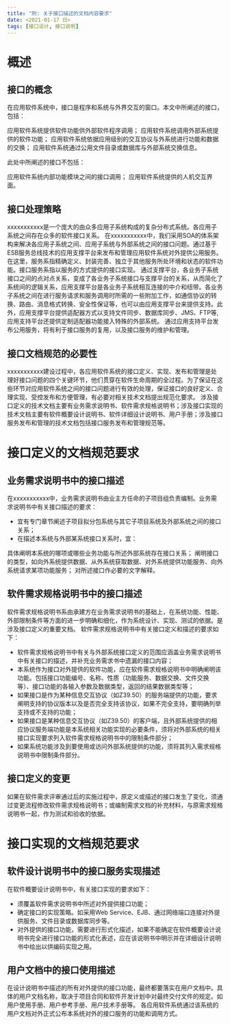 ```yaml
---
title: "附: 关于接口描述的文档内容要求"
date: <2021-01-17 日>
tags: [接口设计, 接口说明]
---
```


# 概述

## 接口的概念

在应用软件系统中，接口是程序和系统与外界交互的窗口。本文中所阐述的接口，包括：

应用软件系统提供软件功能供外部软件程序调用；
应用软件系统调用外部系统提供的软件功能；
应用软件系统依据应用级别的交互协议与外系统进行功能和数据的交换；
应用软件系统通过公用文件目录或数据库与外部系统交换信息。

此处中所阐述的接口不包括：

应用软件系统内部功能模块之间的接口调用；
应用软件系统提供的人机交互界面。

## 接口处理策略

xxxxxxxxxxx是一个庞大的由众多应用子系统构成的复杂分布式系统。各应用子系统之间存在众多的软件接口关系。
在xxxxxxxxxxx中，我们采用SOA的体系架构来解决各应用子系统之间、应用子系统与外部系统之间的接口问题。通过基于ESB服务总线技术的应用支撑平台来发布和管理应用软件系统对外提供公用服务。在这里，服务系指精确定义、封装完善、独立于其他服务所处环境和状态的软件功能。接口服务系指以服务的方式提供的接口实现。
通过支撑平台，各业务子系统接口之间的点对点关系，变成了各业务子系统接口与支撑平台的关系，从而简化了系统间的逻辑关系，应用支撑平台是各业务子系统相互连接的中介和纽带。各业务子系统之间在进行服务请求和服务调用时所需的一些附加工作，如通信协议的转换、路由、消息格式转换、安全性保证等，也可以由应用支撑平台来提供支持。此外，应用支撑平台提供适配器方式以支持文件同步、数据库同步、JMS、FTP等,应用支持平台还提供定制适配器功能接入特殊的外部系统。
通过应用支持平台发布公用服务，将有利于接口服务的复用，以及接口服务的维护和管理。

## 接口文档规范的必要性

xxxxxxxxxxx建设过程中，各应用软件系统的接口定义、实现、发布和管理是处理好接口问题的四个关键环节，他们贯穿在软件生命周期的全过程。为了保证在这些环节对应用软件系统之间的接口问题进行有效的处理，保证接口的良好定义、合理实现、受控发布和方便管理，有必要对相关技术文档提出规范化要求。
涉及接口定义的技术文档主要有业务需求说明书、软件需求规格说明书；涉及接口实现的技术文档主要有软件概要设计说明书、软件详细设计说明书、用户手册；涉及接口服务发布和管理的技术文档包括接口服务发布和管理规范等。

# 接口定义的文档规范要求

## 业务需求说明书中的接口描述

在xxxxxxxxxxx中，业务需求说明书由业主方任命的子项目组负责编制。业务需求说明书中有关接口描述的要求：

-   宜有专门章节阐述子项目拟分包系统与其它子项目系统及外部系统之间的接口关系；
-   在描述本系统与外部某系统接口关系时，宜：

具体阐明本系统的哪项或哪些业务功能与所述外部系统存在接口关系；
阐明接口的类型，如向外系统提供数据、从外系统获取数据、对外系统提供功能服务、向外系统请求某项功能服务；
对所述接口作必要的文字解释。

## 软件需求规格说明书中的接口描述

软件需求规格说明书系由承建方在业务需求说明书的基础上，在系统功能、性能、外部限制条件等方面的进一步明确和细化，作为系统设计、实现、测试的依据。是涉及接口定义的重要文档。
软件需求规格说明书中有关接口定义和描述的要求如下：

-   软件需求规格说明书中有关与外部系统接口定义的范围应涵盖业务需求说明书中有关接口的描述，并补充业务需求书中遗漏的接口内容；
-   本系统作为接口对外提供的软件功能，应在软件需求规格说明书中明确阐明该功能。包括接口功能编号、名称、性质（功能服务、数据交换、文件交换等）、接口功能的各输入参数及数据类型，返回的结果数据类型等；
-   如果接口是作为某种信息交互协议（如Z39.50）的服务端提供的功能，要求阐明支持的协议版本以及是否完全支持该协议，如果不完全支持，要明确列举支持或不支持的功能；
-   如果接口是某种信息交互协议（如Z39.50）的客户端，且外部系统提供的相应协议服务端功能是本系统相关功能实现的必要条件，须将对外部系统的相关接口实现要求列入软件需求规格说明书中的限制条件部分；
-   如果系统功能涉及到要使用或访问外部系统提供的功能，须将其列入需求规格说明书中限制条件部分。

## 接口定义的变更

如果在软件需求评审通过后的实施过程中，原定义或描述的接口发生了变化，须通过变更流程修改软件需求规格说明书；或编制需求文档的补充材料，与原需求规格说明书一起，作为测试和验收的依据。

# 接口实现的文档规范要求

## 软件设计说明书中的接口服务实现描述

在软件概要设计说明书中，有关接口实现的要求如下：

-   须覆盖软件需求说明书中所述对外提供接口功能；
-   确定接口的实现策略。如采用Web
    Service、EJB、通过网络端口连接对外提供服务、文件目录或数据库同步等。
-   对外提供的接口功能，需要进行形式化描述，如果不能确定在软件概要设计说明书完全进行接口功能的形式化表述，应在该说明书中明示并在详细设计说明书中给出以供编码实现之用。

## 用户文档中的接口使用描述

在设计说明书中描述的所有对外提供的接口功能，最终都要落实在用户文档中。具体的用户文档名称，取决于项目合同和软件开发计划中对最终交付文件的规定。如用户使用手册、用户参考手册、用户技术手册等。
各应用软件系统通过该系统的用户文档对外正式公布本系统对外的接口服务的功能和调用方式。
